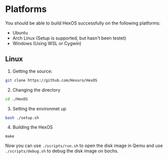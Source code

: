 # Platforms
You should be able to build HexOS successfully on the following platforms:
- Ubuntu
- Arch Linux (Setup is supported, but hasn't been testet)
- Windows (Using WSL or Cygwin)

## Linux
1. Getting the source:
```bash
git clone https://github.com/Hexuro/HexOS
```
2. Changing the directory
```bash
cd ./HexOS
```
3. Setting the environmet up
```bash
bash ./setup.sh
```
4. Building the HexOS
```
make
```
Now you can use `./scripts/run.sh` to open the disk image in Qemu and use `./scripts/debug.sh` to debug the disk image on bochs.
